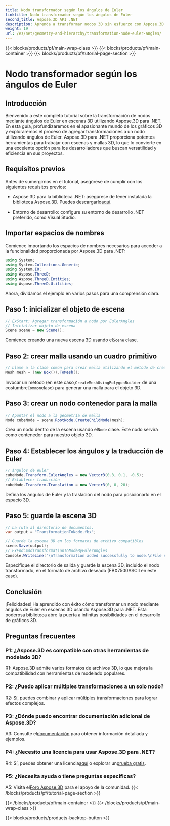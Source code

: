 ```yaml
---
title: Nodo transformador según los ángulos de Euler
linktitle: Nodo transformador según los ángulos de Euler
second_title: Aspose.3D API .NET
description: Aprenda a transformar nodos 3D sin esfuerzo con Aspose.3D para .NET. Siga nuestra guía paso a paso para obtener resultados sorprendentes en sus proyectos.
weight: 19
url: /es/net/geometry-and-hierarchy/transformation-node-euler-angles/
---
```


{{< blocks/products/pf/main-wrap-class >}}
{{< blocks/products/pf/main-container >}}
{{< blocks/products/pf/tutorial-page-section >}}

# Nodo transformador según los ángulos de Euler

## Introducción

Bienvenido a este completo tutorial sobre la transformación de nodos mediante ángulos de Euler en escenas 3D utilizando Aspose.3D para .NET. En esta guía, profundizaremos en el apasionante mundo de los gráficos 3D y exploraremos el proceso de agregar transformaciones a un nodo utilizando ángulos de Euler. Aspose.3D para .NET proporciona potentes herramientas para trabajar con escenas y mallas 3D, lo que lo convierte en una excelente opción para los desarrolladores que buscan versatilidad y eficiencia en sus proyectos.

## Requisitos previos

Antes de sumergirnos en el tutorial, asegúrese de cumplir con los siguientes requisitos previos:

-  Aspose.3D para la biblioteca .NET: asegúrese de tener instalada la biblioteca Aspose.3D. Puedes descargarlo[aquí](https://releases.aspose.com/3d/net/).

- Entorno de desarrollo: configure su entorno de desarrollo .NET preferido, como Visual Studio.

## Importar espacios de nombres

Comience importando los espacios de nombres necesarios para acceder a la funcionalidad proporcionada por Aspose.3D para .NET:

```csharp
using System;
using System.Collections.Generic;
using System.IO;
using Aspose.ThreeD;
using Aspose.ThreeD.Entities;
using Aspose.ThreeD.Utilities;
```

Ahora, dividamos el ejemplo en varios pasos para una comprensión clara.

## Paso 1: inicializar el objeto de escena

```csharp
// ExStart: Agregar transformación a nodo por EulerAngles
// Inicializar objeto de escena
Scene scene = new Scene();
```

 Comience creando una nueva escena 3D usando el`Scene` clase.


## Paso 2: crear malla usando un cuadro primitivo

```csharp
// Llame a la clase común para crear malla utilizando el método de creación de polígonos para establecer una instancia de malla
Mesh mesh = (new Box()).ToMesh();
```

 Invocar un método (en este caso,`CreateMeshUsingPolygonBuilder` de una costumbre`Common`clase) para generar una malla para el objeto 3D.

## Paso 3: crear un nodo contenedor para la malla

```csharp
// Apuntar el nodo a la geometría de malla
Node cubeNode = scene.RootNode.CreateChildNode(mesh);
```

 Crea un nodo dentro de la escena usando el`Node` clase. Este nodo servirá como contenedor para nuestro objeto 3D.

## Paso 4: Establecer los ángulos y la traducción de Euler

```csharp
// ángulos de euler
cubeNode.Transform.EulerAngles = new Vector3(0.3, 0.1, -0.5);            
// Establecer traducción
cubeNode.Transform.Translation = new Vector3(0, 0, 20);
```

Defina los ángulos de Euler y la traslación del nodo para posicionarlo en el espacio 3D.

## Paso 5: guarde la escena 3D

```csharp
// La ruta al directorio de documentos.
var output = "TransformationToNode.fbx";

// Guarde la escena 3D en los formatos de archivo compatibles
scene.Save(output);
// ExEnd:AddTransformationToNodeByEulerAngles
Console.WriteLine("\nTransformation added successfully to node.\nFile saved at " + output);
```

Especifique el directorio de salida y guarde la escena 3D, incluido el nodo transformado, en el formato de archivo deseado (FBX7500ASCII en este caso).

## Conclusión

¡Felicidades! Ha aprendido con éxito cómo transformar un nodo mediante ángulos de Euler en escenas 3D usando Aspose.3D para .NET. Esta poderosa biblioteca abre la puerta a infinitas posibilidades en el desarrollo de gráficos 3D.

## Preguntas frecuentes

### P1: ¿Aspose.3D es compatible con otras herramientas de modelado 3D?

R1: Aspose.3D admite varios formatos de archivos 3D, lo que mejora la compatibilidad con herramientas de modelado populares.

### P2: ¿Puedo aplicar múltiples transformaciones a un solo nodo?

R2: Sí, puedes combinar y aplicar múltiples transformaciones para lograr efectos complejos.

### P3: ¿Dónde puedo encontrar documentación adicional de Aspose.3D?

 A3: Consulte el[documentación](https://reference.aspose.com/3d/net/) para obtener información detallada y ejemplos.

### P4: ¿Necesito una licencia para usar Aspose.3D para .NET?

 R4: Sí, puedes obtener una licencia[aquí](https://purchase.aspose.com/buy) o explorar un[prueba gratis](https://releases.aspose.com/).

### P5: ¿Necesita ayuda o tiene preguntas específicas?

 A5: Visita el[Foro Aspose.3D](https://forum.aspose.com/c/3d/18) para el apoyo de la comunidad.
{{< /blocks/products/pf/tutorial-page-section >}}

{{< /blocks/products/pf/main-container >}}
{{< /blocks/products/pf/main-wrap-class >}}

{{< blocks/products/products-backtop-button >}}
